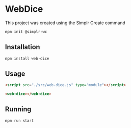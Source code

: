 # WebDice

This project was created using the Simplr Create command

```bash
npm init @simplr-wc
```

## Installation

```bash
npm install web-dice
```

## Usage

```html
<script src="./src/web-dice.js" type="module"></script>

<web-dice></web-dice>
```

## Running

```bash
npm run start
```
